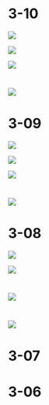 # 3-10

![](/assets/031001import.png)

![](/assets/31002import.png)

![](/assets/31003import.png)

# ![](/assets/31004import.png)

# 3-09

![](/assets/30901import.png)

![](/assets/30902import.png)

![](/assets/30903import.png)

# ![](/assets/30904import.png)

# 

# 3-08

![](/assets/30801import.png)

![](/assets/30802import.png)

# ![](/assets/30803import.png)

# ![](/assets/30804import.png)

# 3-07

# 3-06



